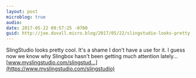 ```yaml
---
layout: post
microblog: true
audio: 
date: 2017-05-22 09:57:25 -0700
guid: http://joe.duvall.micro.blog/2017/05/22/slingstudio-looks-pretty.html
---
```

SlingStudio looks pretty cool. It's a shame I don't have a use for it. I guess now we know why Slingbox hasn't been getting much attention lately... [www.myslingstudio.com/slingstud...](https://www.myslingstudio.com/slingstudio)
